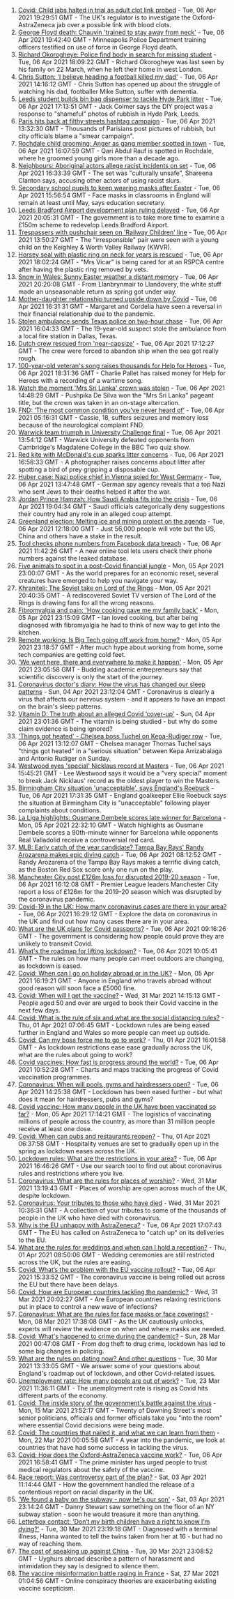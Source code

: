 1. [Covid: Child jabs halted in trial as adult clot link probed](https://www.bbc.co.uk/news/health-56656356) - Tue, 06 Apr 2021 19:29:51 GMT - The UK's regulator is to investigate the Oxford-AstraZeneca jab over a possible link with blood clots.
2. [George Floyd death: Chauvin 'trained to stay away from neck'](https://www.bbc.co.uk/news/world-us-canada-56653065) - Tue, 06 Apr 2021 19:42:40 GMT - Minneapolis Police Department training officers testified on use of force in George Floyd death.
3. [Richard Okorogheye: Police find body in search for missing student](https://www.bbc.co.uk/news/uk-56641583) - Tue, 06 Apr 2021 18:09:22 GMT - Richard Okorogheye was last seen by his family on 22 March, when he left their home in west London.
4. [Chris Sutton: 'I believe heading a football killed my dad'](https://www.bbc.co.uk/sport/av/football/56651464) - Tue, 06 Apr 2021 14:16:12 GMT - Chris Sutton has opened up about the struggle of watching his dad, footballer Mike Sutton, suffer with dementia.
5. [Leeds student builds bin bag dispenser to tackle Hyde Park litter](https://www.bbc.co.uk/news/uk-england-leeds-56654705) - Tue, 06 Apr 2021 17:13:51 GMT - Jack Colmer says the DIY project was a response to "shameful" photos of rubbish in Hyde Park, Leeds.
6. [Paris hits back at filthy streets hashtag campaign](https://www.bbc.co.uk/news/world-europe-56650305) - Tue, 06 Apr 2021 13:32:30 GMT - Thousands of Parisians post pictures of rubbish, but city officials blame a "smear campaign".
7. [Rochdale child grooming: Anger as gang member spotted in town](https://www.bbc.co.uk/news/uk-england-manchester-56650674) - Tue, 06 Apr 2021 16:07:59 GMT - Qari Abdul Rauf is spotted in Rochdale, where he groomed young girls more than a decade ago.
8. [Neighbours: Aboriginal actors allege racist incidents on set](https://www.bbc.co.uk/news/world-australia-56652191) - Tue, 06 Apr 2021 16:33:39 GMT - The set was "culturally unsafe", Shareena Clanton says, accusing other actors of using racist slurs.
9. [Secondary school pupils to keep wearing masks after Easter](https://www.bbc.co.uk/news/education-56651135) - Tue, 06 Apr 2021 15:56:54 GMT - Face masks in classrooms in England will remain at least until May, says education secretary.
10. [Leeds Bradford Airport development plan ruling delayed](https://www.bbc.co.uk/news/uk-england-leeds-56657023) - Tue, 06 Apr 2021 20:05:31 GMT - The government is to take more time to examine a £150m scheme to redevelop Leeds Bradford Airport.
11. [Trespassers with pushchair seen on 'Railway Children' line](https://www.bbc.co.uk/news/uk-england-leeds-56647135) - Tue, 06 Apr 2021 13:50:27 GMT - The "irresponsible" pair were seen with a young child on the Keighley & Worth Valley Railway (KWVR).
12. [Horsey seal with plastic ring on neck for years is rescued](https://www.bbc.co.uk/news/uk-england-norfolk-56654670) - Tue, 06 Apr 2021 18:02:24 GMT - "Mrs Vicar" is being cared for at an RSPCA centre after having the plastic ring removed by vets.
13. [Snow in Wales: Sunny Easter weather a distant memory](https://www.bbc.co.uk/news/uk-wales-56656786) - Tue, 06 Apr 2021 20:20:08 GMT - From Llanbrynmair to Llandovery, the white stuff made an unseasonable return as spring got under way.
14. [Mother-daughter relationship turned upside down by Covid](https://www.bbc.co.uk/news/business-56651554) - Tue, 06 Apr 2021 16:31:31 GMT - Margaret and Cordelia have seen a reversal in their financial relationship due to the pandemic.
15. [Stolen ambulance sends Texas police on two-hour chase](https://www.bbc.co.uk/news/world-us-canada-56654800) - Tue, 06 Apr 2021 16:04:33 GMT - The 19-year-old suspect stole the ambulance from a local fire station in Dallas, Texas.
16. [Dutch crew rescued from 'near-capsize'](https://www.bbc.co.uk/news/world-europe-56655756) - Tue, 06 Apr 2021 17:12:27 GMT - The crew were forced to abandon ship when the sea got really rough.
17. [100-year-old veteran's song raises thousands for Help for Heroes](https://www.bbc.co.uk/news/uk-56653075) - Tue, 06 Apr 2021 18:31:36 GMT - Charlie Pallet has raised money for Help for Heroes with a recording of a wartime song.
18. [Watch the moment 'Mrs Sri Lanka' crown was stolen](https://www.bbc.co.uk/news/uk-56651585) - Tue, 06 Apr 2021 14:48:29 GMT - Pushpika De Silva won the "Mrs Sri Lanka" pageant title, but the crown was taken in an on-stage altercation.
19. [FND: ‘The most common condition you’ve never heard of’](https://www.bbc.co.uk/news/uk-england-leeds-56609351) - Tue, 06 Apr 2021 05:16:31 GMT - Cassie, 18, suffers seizures and memory loss because of the neurological complaint FND.
20. [Warwick team triumph in University Challenge final](https://www.bbc.co.uk/news/uk-england-coventry-warwickshire-56650924) - Tue, 06 Apr 2021 13:54:12 GMT - Warwick University defeated opponents from Cambridge's Magdalene College in the BBC Two quiz show.
21. [Red kite with McDonald's cup sparks litter concerns](https://www.bbc.co.uk/news/uk-england-suffolk-56648701) - Tue, 06 Apr 2021 16:58:33 GMT - A photographer raises concerns about litter after spotting a bird of prey gripping a disposable cup.
22. [Huber case: Nazi police chief in Vienna spied for West Germany](https://www.bbc.co.uk/news/world-europe-56649935) - Tue, 06 Apr 2021 13:47:48 GMT - German spy agency reveals that a top Nazi who sent Jews to their deaths helped it after the war.
23. [Jordan Prince Hamzah: How Saudi Arabia fits into the crisis](https://www.bbc.co.uk/news/world-middle-east-56654108) - Tue, 06 Apr 2021 19:04:34 GMT - Saudi officials categorically deny suggestions their country had any role in an alleged coup attempt.
24. [Greenland election: Melting ice and mining project on the agenda](https://www.bbc.co.uk/news/world-europe-56643429) - Tue, 06 Apr 2021 12:18:00 GMT - Just 56,000 people will vote but the US, China and others have a stake in the result.
25. [Tool checks phone numbers from Facebook data breach](https://www.bbc.co.uk/news/technology-56650387) - Tue, 06 Apr 2021 11:42:26 GMT - A new online tool lets users check their phone numbers against the leaked database.
26. [Five animals to spot in a post-Covid financial jungle](https://www.bbc.co.uk/news/business-56484986) - Mon, 05 Apr 2021 23:00:07 GMT - As the world prepares for an economic reset, several creatures have emerged to help you navigate your way.
27. [Khraniteli: The Soviet take on Lord of the Rings](https://www.bbc.co.uk/news/world-europe-56641258) - Mon, 05 Apr 2021 20:40:35 GMT - A rediscovered Soviet TV version of The Lord of the Rings is drawing fans for all the wrong reasons.
28. [Fibromyalgia and pain: 'How cooking gave me my family back'](https://www.bbc.co.uk/news/disability-56536589) - Mon, 05 Apr 2021 23:15:09 GMT - Ian loved cooking, but after being diagnosed with fibromyalgia he had to think of new way to get into the kitchen.
29. [Remote working: Is Big Tech going off work from home?](https://www.bbc.co.uk/news/technology-56614285) - Mon, 05 Apr 2021 23:18:57 GMT - After much hype about working from home, some tech companies are getting cold feet.
30. ['We went here, there and everywhere to make it happen'](https://www.bbc.co.uk/news/business-56397086) - Mon, 05 Apr 2021 23:05:58 GMT - Budding academic entrepreneurs say that scientific discovery is only the start of the journey.
31. [Coronavirus doctor's diary: How the virus has changed our sleep patterns](https://www.bbc.co.uk/news/health-56618649) - Sun, 04 Apr 2021 23:12:04 GMT - Coronavirus is clearly a virus that affects our nervous system - and it appears to have an impact on the brain's sleep patterns.
32. [Vitamin D: The truth about an alleged Covid ‘cover-up’](https://www.bbc.co.uk/news/health-56180921) - Sun, 04 Apr 2021 23:01:36 GMT - The vitamin is being studied - but why do some claim evidence is being ignored?
33. ['Things got heated' - Chelsea boss Tuchel on Kepa-Rudiger row](https://www.bbc.co.uk/sport/football/56649607) - Tue, 06 Apr 2021 13:12:07 GMT - Chelsea manager Thomas Tuchel says "things got heated" in a "serious situation" between Kepa Arrizabalaga and Antonio Rudiger on Sunday.
34. [Westwood eyes 'special' Nicklaus record at Masters](https://www.bbc.co.uk/sport/golf/56652753) - Tue, 06 Apr 2021 15:45:21 GMT - Lee Westwood says it would be a "very special" moment to break Jack Nicklaus' record as the oldest player to win the Masters.
35. [Birmingham City situation 'unacceptable', says England's Roebuck](https://www.bbc.co.uk/sport/football/56642488) - Tue, 06 Apr 2021 17:31:35 GMT - England goalkeeper Ellie Roebuck says the situation at Birmingham City is "unacceptable" following player complaints about conditions.
36. [La Liga highlights: Ousmane Dembele scores late winner for Barcelona](https://www.bbc.co.uk/sport/av/football/56644951) - Mon, 05 Apr 2021 22:32:10 GMT - Watch highlights as Ousmane Dembele scores a 90th-minute winner for Barcelona while opponents Real Valladolid receive a controversial red card.
37. [MLB: Early catch of the year candidate? Tampa Bay Rays' Randy Arozarena makes epic diving catch](https://www.bbc.co.uk/sport/av/baseball/56647959) - Tue, 06 Apr 2021 08:12:52 GMT - Randy Arozarena of the Tampa Bay Rays makes a terrific diving catch, as the Boston Red Sox score only one run on the play.
38. [Manchester City post £126m loss for disrupted 2019-20 season](https://www.bbc.co.uk/sport/football/56653382) - Tue, 06 Apr 2021 16:12:08 GMT - Premier League leaders Manchester City report a loss of £126m for the 2019-20 season which was disrupted by the coronavirus pandemic.
39. [Covid-19 in the UK: How many coronavirus cases are there in your area?](https://www.bbc.co.uk/news/uk-51768274) - Tue, 06 Apr 2021 16:29:12 GMT - Explore the data on coronavirus in the UK and find out how many cases there are in your area.
40. [What are the UK plans for Covid passports?](https://www.bbc.co.uk/news/explainers-55718553) - Tue, 06 Apr 2021 09:16:26 GMT - The government is considering how people could prove they are unlikely to transmit Covid.
41. [What's the roadmap for lifting lockdown?](https://www.bbc.co.uk/news/explainers-52530518) - Tue, 06 Apr 2021 10:05:41 GMT - The rules on how many people can meet outdoors are changing, as lockdown is eased.
42. [Covid: When can I go on holiday abroad or in the UK?](https://www.bbc.co.uk/news/explainers-52646738) - Mon, 05 Apr 2021 16:19:21 GMT - Anyone in England who travels abroad without good reason will soon face a £5000 fine.
43. [Covid: When will I get the vaccine?](https://www.bbc.co.uk/news/health-55045639) - Wed, 31 Mar 2021 14:15:13 GMT - People aged 50 and over are urged to book their Covid vaccine in the next few days.
44. [Covid: What is the rule of six and what are the social distancing rules?](https://www.bbc.co.uk/news/uk-51506729) - Thu, 01 Apr 2021 07:06:45 GMT - Lockdown rules are being eased further in England and Wales so more people can meet up outside.
45. [Covid: Can my boss force me to go to work?](https://www.bbc.co.uk/news/business-52567567) - Thu, 01 Apr 2021 16:01:58 GMT - As lockdown restrictions ease ease gradually across the UK, what are the rules about going to work?
46. [Covid vaccines: How fast is progress around the world?](https://www.bbc.co.uk/news/world-56237778) - Tue, 06 Apr 2021 10:52:28 GMT - Charts and maps tracking the progress of Covid vaccination programmes.
47. [Coronavirus: When will pools, gyms and hairdressers open?](https://www.bbc.co.uk/news/explainers-53349989) - Tue, 06 Apr 2021 14:25:38 GMT - Lockdown has been eased further - but what does it mean for hairdressers, pubs and gyms?
48. [Covid vaccine: How many people in the UK have been vaccinated so far?](https://www.bbc.co.uk/news/health-55274833) - Mon, 05 Apr 2021 17:14:21 GMT - The logistics of vaccinating millions of people across the country, as more than 31 million people receive at least one dose.
49. [Covid: When can pubs and restaurants reopen?](https://www.bbc.co.uk/news/business-52977388) - Thu, 01 Apr 2021 06:37:58 GMT - Hospitality venues are set to gradually open up in the spring as lockdown eases across the UK.
50. [Lockdown rules: What are the restrictions in your area?](https://www.bbc.co.uk/news/uk-54373904) - Tue, 06 Apr 2021 16:46:26 GMT - Use our search tool to find out about coronavirus rules and restrictions where you live.
51. [Coronavirus: What are the rules for places of worship?](https://www.bbc.co.uk/news/explainers-53219921) - Wed, 31 Mar 2021 13:19:43 GMT - Places of worship are open across much of the UK, despite lockdown.
52. [Coronavirus: Your tributes to those who have died](https://www.bbc.co.uk/news/uk-52676411) - Wed, 31 Mar 2021 10:36:31 GMT - A collection of your tributes to some of the thousands of people in the UK who have died with coronavirus.
53. [Why is the EU unhappy with AstraZeneca?](https://www.bbc.co.uk/news/56483766) - Tue, 06 Apr 2021 17:07:43 GMT - The EU has called on AstraZeneca to "catch up" on its deliveries to the EU.
54. [What are the rules for weddings and when can I hold a reception?](https://www.bbc.co.uk/news/explainers-52811509) - Thu, 01 Apr 2021 08:50:06 GMT - Wedding ceremonies are still restricted across the UK, but the rules are easing.
55. [Covid: What’s the problem with the EU vaccine rollout?](https://www.bbc.co.uk/news/explainers-52380823) - Tue, 06 Apr 2021 15:33:52 GMT - The coronavirus vaccine is being rolled out across the EU but there have been delays.
56. [Covid: How are European countries tackling the pandemic?](https://www.bbc.co.uk/news/explainers-53640249) - Wed, 31 Mar 2021 20:02:27 GMT - Are European countries relaxing restrictions put in place to control a new wave of infections?
57. [Coronavirus: What are the rules for face masks or face coverings?](https://www.bbc.co.uk/news/health-51205344) - Mon, 08 Mar 2021 17:38:08 GMT - As the UK cautiously unlocks, experts will review the evidence on when and where masks are needed.
58. [Covid: What's happened to crime during the pandemic?](https://www.bbc.co.uk/news/56463680) - Sun, 28 Mar 2021 00:47:08 GMT - From dog theft to drug crime, lockdown has led to some big changes in policing.
59. [What are the rules on dating now? And other questions](https://www.bbc.co.uk/news/world-asia-china-51176409) - Tue, 30 Mar 2021 13:33:05 GMT - We answer some of your questions about England's roadmap out of lockdown, and other Covid-related issues.
60. [Unemployment rate: How many people are out of work?](https://www.bbc.co.uk/news/business-52660591) - Tue, 23 Mar 2021 11:36:11 GMT - The unemployment rate is rising as Covid hits different parts of the economy.
61. [Covid: The inside story of the government's battle against the virus](https://www.bbc.co.uk/news/uk-politics-56361599) - Mon, 15 Mar 2021 21:52:17 GMT - Twenty of Downing Street's most senior politicians, officials and former officials take you "into the room" where essential Covid decisions were being made.
62. [Covid: The countries that nailed it, and what we can learn from them](https://www.bbc.co.uk/news/uk-56455030) - Mon, 22 Mar 2021 00:05:58 GMT - A year into the pandemic, we look at countries that have had some success in tackling the virus.
63. [Covid: How does the Oxford-AstraZeneca vaccine work?](https://www.bbc.co.uk/news/health-55302595) - Tue, 06 Apr 2021 16:58:41 GMT - The prime minister has urged people to trust medical regulators about the safety of the vaccine.
64. [Race report: Was controversy part of the plan?](https://www.bbc.co.uk/news/uk-politics-56578839) - Sat, 03 Apr 2021 11:14:44 GMT - How the government handled the release of a contentious report on racial disparity in the UK.
65. ['We found a baby on the subway - now he's our son'](https://www.bbc.co.uk/news/stories-56409764) - Sat, 03 Apr 2021 23:14:24 GMT - Danny Stewart saw something on the floor of an NY subway station - soon he would treasure it more than anything.
66. [Letterbox contact: ‘Don’t my birth children have a right to know I’m dying?'](https://www.bbc.co.uk/news/stories-56576285) - Tue, 30 Mar 2021 23:19:18 GMT - Diagnosed with a terminal illness, Hanna wanted to tell the twins taken from her at 16 - but had no way of reaching them.
67. [The cost of speaking up against China](https://www.bbc.co.uk/news/world-asia-china-56563449) - Tue, 30 Mar 2021 23:08:52 GMT - Uyghurs abroad describe a pattern of harassment and intimidation they say is designed to silence them.
68. [The vaccine misinformation battle raging in France](https://www.bbc.co.uk/news/blogs-trending-56526265) - Sat, 27 Mar 2021 01:04:56 GMT - Online conspiracy theories are exacerbating existing vaccine scepticism.
